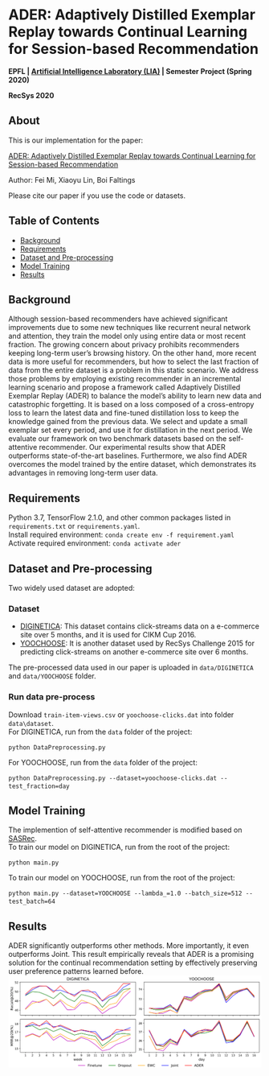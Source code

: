 # ADER: Adaptively Distilled Exemplar Replay towards Continual Learning for Session-based Recommendation
**EPFL | [Artificial Intelligence Laboratory (LIA)](https://lia.epfl.ch/) | Semester Project (Spring 2020)**

**RecSys 2020**
## About
This is our implementation for the paper:

[ADER: Adaptively Distilled Exemplar Replay towards Continual Learning for Session-based Recommendation](https://arxiv.org/abs/2007.12000)

Author: Fei Mi, Xiaoyu Lin, Boi Faltings

Please cite our paper if you use the code or datasets.

## Table of Contents

- [Background](#background)
- [Requirements](#requirements)
- [Dataset and Pre-processing](#dataset-and-pre-processing)
- [Model Training](#model-training)
- [Results](#results)

## Background
Although session-based recommenders have achieved significant improvements due to some new techniques like recurrent neural network and attention, they train the model only using entire data or most recent fraction. The growing concern about privacy prohibits recommenders keeping long-term user’s browsing history. On the other hand, more recent data is more useful for recommenders, but how to select the last fraction of data from the entire dataset is a problem in this static scenario. We address those problems by employing existing recommender in an incremental learning scenario and propose a framework called Adaptively Distilled Exemplar Replay (ADER) to balance the model’s ability to learn new data and catastrophic forgetting. It is based on a loss composed of a cross-entropy loss to learn the latest data and fine-tuned distillation loss to keep the knowledge gained from the previous data. We select and update a small exemplar set every period, and use it for distillation in the next period. We evaluate our framework on two benchmark datasets based on the self-attentive recommender. Our experimental results show that ADER outperforms state-of-the-art baselines. Furthermore, we also find ADER overcomes the model trained by the entire dataset, which demonstrates its advantages in removing long-term user data.

## Requirements
Python 3.7, TensorFlow 2.1.0, and other common packages listed in `requirements.txt` or `requirements.yaml`.<br/>
Install required environment: `conda create env -f requirement.yaml`<br/>
Activate required environment: `conda activate ader`

## Dataset and Pre-processing
Two widely used dataset are adopted:
### Dataset
- [DIGINETICA](http://cikm2016.cs.iupui.edu/cikm-cup): This dataset contains click-streams data on a e-commerce
site over 5 months, and it is used for CIKM Cup 2016.
- [YOOCHOOSE](http://2015.recsyschallenge.com/challenge.html): It is another dataset used by RecSys Challenge 2015 for predicting
click-streams on another e-commerce site over 6 months.

The pre-processed data used in our paper is uploaded in `data/DIGINETICA` and `data/YOOCHOOSE` folder.<br/>
### Run data pre-process
Download `train-item-views.csv` or `yoochoose-clicks.dat` into folder `data\dataset`.<br/>
For DIGINETICA, run from the `data` folder of the project:
```
python DataPreprocessing.py
```
For YOOCHOOSE, run from the `data` folder of the project:
```
python DataPreprocessing.py --dataset=yoochoose-clicks.dat --test_fraction=day
```

## Model Training
The implemention of self-attentive recommender is modified based on [SASRec](https://github.com/kang205/SASRec).<br/>
To train our model on DIGINETICA, run from the root of the project:
```
python main.py
```
To train our model on YOOCHOOSE, run from the root of the project:
```
python main.py --dataset=YOOCHOOSE --lambda_=1.0 --batch_size=512 --test_batch=64
```

## Results
ADER significantly outperforms other methods. More importantly, it even outperforms Joint. This result empirically
reveals that ADER is a promising solution for the continual recommendation setting by effectively preserving user
preference patterns learned before.
![results](results.png)

